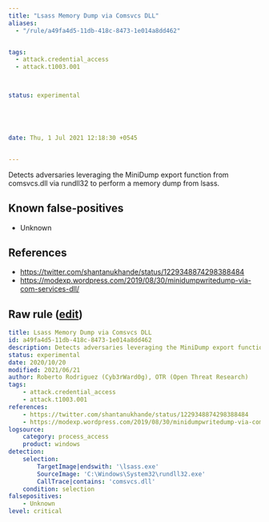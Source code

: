 ```yaml
---
title: "Lsass Memory Dump via Comsvcs DLL"
aliases:
  - "/rule/a49fa4d5-11db-418c-8473-1e014a8dd462"


tags:
  - attack.credential_access
  - attack.t1003.001



status: experimental





date: Thu, 1 Jul 2021 12:18:30 +0545


---
```


Detects adversaries leveraging the MiniDump export function from comsvcs.dll via rundll32 to perform a memory dump from lsass.

<!--more-->


## Known false-positives

* Unknown



## References

* https://twitter.com/shantanukhande/status/1229348874298388484
* https://modexp.wordpress.com/2019/08/30/minidumpwritedump-via-com-services-dll/


## Raw rule ([edit](https://github.com/SigmaHQ/sigma/edit/master/rules/windows/process_access/proc_access_win_lsass_dump_comsvcs_dll.yml))
```yaml
title: Lsass Memory Dump via Comsvcs DLL
id: a49fa4d5-11db-418c-8473-1e014a8dd462
description: Detects adversaries leveraging the MiniDump export function from comsvcs.dll via rundll32 to perform a memory dump from lsass.
status: experimental
date: 2020/10/20
modified: 2021/06/21
author: Roberto Rodriguez (Cyb3rWard0g), OTR (Open Threat Research)
tags:
    - attack.credential_access
    - attack.t1003.001
references:
    - https://twitter.com/shantanukhande/status/1229348874298388484
    - https://modexp.wordpress.com/2019/08/30/minidumpwritedump-via-com-services-dll/
logsource:
    category: process_access
    product: windows
detection:
    selection:
        TargetImage|endswith: '\lsass.exe'
        SourceImage: 'C:\Windows\System32\rundll32.exe'
        CallTrace|contains: 'comsvcs.dll'
    condition: selection
falsepositives:
    - Unknown
level: critical

```
